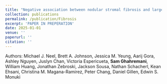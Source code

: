 ```yaml
---
title: "Negative association between nodular stromal fibrosis and large lipid droplets in human choroid plexus epithelial cells"
collection: publications
permalink: /publication/Fibrosis
excerpt: 'PAPER IN PREPERATION'
date: 2025-01-01
venue: ''
paperurl: ''
citation: ''
---
```


Authors: Michael J. Neel, Brett A. Johnson, Jessica M. Yeung, Aarij Gora, Ashley Nguyen, Juslyn Chan, Victoria Espericueta, **Sam Ghahremani**, William Huang, Jonathan Zebroski, Jackson Sousa, Nathan Schacherl, Kean Ehsani, Christina M. Magana-Ramirez, Peter Chang, Daniel Gillen, Edwin S. Monuki


